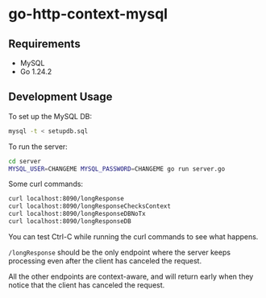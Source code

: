 # go-http-context-mysql

## Requirements

- MySQL
- Go 1.24.2

## Development Usage

To set up the MySQL DB:

```sh
mysql -t < setupdb.sql
```

To run the server:

```sh
cd server
MYSQL_USER=CHANGEME MYSQL_PASSWORD=CHANGEME go run server.go
```

Some curl commands:

```sh
curl localhost:8090/longResponse
curl localhost:8090/longResponseChecksContext
curl localhost:8090/longResponseDBNoTx
curl localhost:8090/longResponseDB
```

You can test Ctrl-C while running the curl commands to see what happens.

`/longResponse` should be the only endpoint where the server keeps processing even after the client has canceled the request.

All the other endpoints are context-aware, and will return early when they notice that the client has canceled the request.
